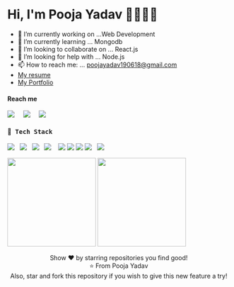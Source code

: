 # Hi, I'm Pooja Yadav 👋👨🏻‍💻 

- 🔭 I’m currently working on ...Web Development
- 🌱 I’m currently learning ... Mongodb
- 👯 I’m looking to collaborate on ... React.js
- 🤔 I’m looking for help with ... Node.js
- 📫 How to reach me: ... poojayadav190618@gmail.com
-  <a href="https://drive.google.com/file/d/1J4BUF83zRwOEn4V-uhG6fsqu-uBaZvLp/view?usp=sharing">My resume</a>
-  <a href="https://pooja-p.vercel.app/">My Portfolio</a>
  <p>
  <h4>Reach me</h4>
  <a href="https://www.linkedin.com/in/pooja-yadav-b939033a/"><img src="https://img.icons8.com/android/24/000000/linkedin.png"/></a>&nbsp;&nbsp;&nbsp;&nbsp;
    <a href="https://twitter.com/pooja_yadav111"><img src="https://img.icons8.com/android/24/000000/twitter.png"/></a>&nbsp;&nbsp;&nbsp;&nbsp;
  <a href="https://netlify.app/"><img src="https://img.icons8.com/ios-filled/24/000000/portfolio.png"/></a>
</p>
  <h4> 🔭<samp> Tech Stack</samp></h4>
  <p >
 <img src="https://img.shields.io/badge/html%20-%231572B6.svg?&style=for-the-badge&logo=css3&logoColor=white" />&nbsp;&nbsp;
 <img src="https://img.shields.io/badge/css3%20-%231572B6.svg?&style=for-the-badge&logo=css3&logoColor=white" />&nbsp;&nbsp;
 <img src="https://img.shields.io/badge/javascript%20-%23F7DF1E.svg?&style=for-the-badge&logo=javascript&logoColor=white" />&nbsp;&nbsp;
 <img src="https://img.shields.io/badge/react%20-%2361DAFB.svg?&style=for-the-badge&logo=react&logoColor=white" />&nbsp;&nbsp;&nbsp;
 <img src="https://img.shields.io/badge/react%20redux%20-%23c21325.svg?&style=for-the-badge&logo=redux&logoColor=white" />
 <img src="https://img.shields.io/badge/mongodb%20-%23e34f26.svg?&style=for-the-badge&logo=mongodb&logoColor=white" />
 <img src="https://img.shields.io/badge/nodejs%20-%23e34f26.svg?&style=for-the-badge&logo=nodejs&logoColor=white" />
 <img src="https://img.shields.io/badge/Git%20-%23e34f26.svg?&style=for-the-badge&logo=git&logoColor=white" />&nbsp;&nbsp;
 <img src="https://img.shields.io/badge/Bootstrap%20-%23e34f26.svg?&style=for-the-badge&logo=bootstrap&logoColor=white" />&nbsp;&nbsp;
  
 </p>
  <p align='left'>
  <img src="https://github-readme-stats.vercel.app/api?username=pooja171195&theme=dark&show_icons=true&count_private=true" height="200px" />
  <img src="https://github-readme-stats.vercel.app/api/top-langs/?username=pooja171195&theme=tokyonight"  height="200px"/>
</P>

<p align = "center">
  Show ❤️ by starring repositories you find good! <br/>
⭐ From Pooja Yadav  <br/>
Also, star and fork this repository if you wish to give this new feature a try! <br/>
</p>
